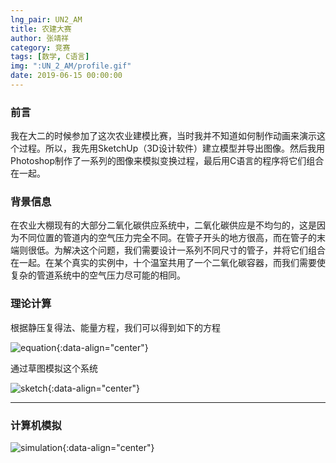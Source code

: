 ```yaml
---
lng_pair: UN2_AM
title: 农建大赛
author: 张靖祥
category: 竞赛
tags: [数学, C语言]
img: ":UN_2_AM/profile.gif"
date: 2019-06-15 00:00:00
---
```


### 前言
我在大二的时候参加了这次农业建模比赛，当时我并不知道如何制作动画来演示这个过程。所以，我先用SketchUp（3D设计软件）建立模型并导出图像。然后我用Photoshop制作了一系列的图像来模拟变换过程，最后用C语言的程序将它们组合在一起。 

### 背景信息
在农业大棚现有的大部分二氧化碳供应系统中，二氧化碳供应是不均匀的，这是因为不同位置的管道内的空气压力完全不同。在管子开头的地方很高，而在管子的末端则很低。为解决这个问题，我们需要设计一系列不同尺寸的管子，并将它们组合在一起。在某个真实的实例中，十个温室共用了一个二氧化碳容器，而我们需要<!-- outline-start -->使复杂的管道系统中的空气压力尽可能的相同。<!-- outline-end -->

### 理论计算

根据静压复得法、能量方程，我们可以得到如下的方程

![equation](:UN_2_AM/equation.png){:data-align="center"}

通过草图模拟这个系统

![sketch](:UN_2_AM/sketch.png){:data-align="center"}

***

### 计算机模拟

![simulation](:UN_2_AM/profile.gif){:data-align="center"}
